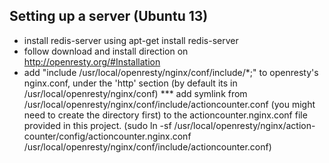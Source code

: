 Setting up a server (Ubuntu 13)
---------------------------------
- install redis-server using apt-get install redis-server
- follow download and install direction on http://openresty.org/#Installation
- add "include /usr/local/openresty/nginx/conf/include/*;" to openresty's nginx.conf, under the 'http' section (by default its in /usr/local/openresty/nginx/conf) 
*** add symlink from /usr/local/openresty/nginx/conf/include/actioncounter.conf (you might need to create the directory first) to the actioncounter.nginx.conf file provided in this project. (sudo ln -sf /usr/local/openresty/nginx/action-counter/config/actioncounter.nginx.conf /usr/local/openresty/nginx/conf/include/actioncounter.conf)
